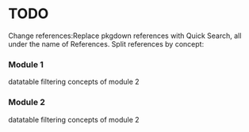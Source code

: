 
# TODO

Change references:Replace pkgdown references with Quick Search, all
under the name of References. Split references by concept:

### Module 1

datatable filtering concepts of module 2

### Module 2

datatable filtering concepts of module 2
